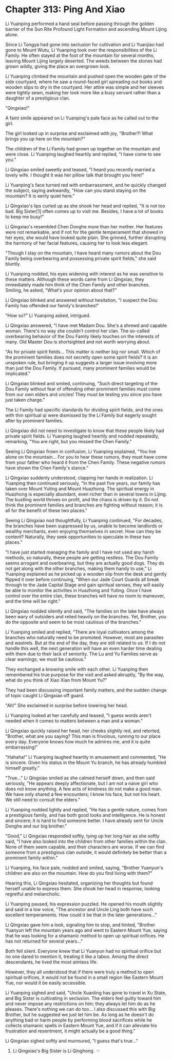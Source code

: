 # Chapter 313: Ping And Xiao

Li Yuanping performed a hand seal before passing through the golden barrier of the Sun Rite Profound Light Formation and ascending Mount Lijing alone.

Since Li Tongya had gone into seclusion for cultivation and Li Yuanjiao had gone to Mount Wutu, Li Yuanping took over the responsibilities of the Li Family. He often stayed at the foot of the mountain for several months, leaving Mount Lijing largely deserted. The weeds between the stones had grown wildly, giving the place an overgrown look.

Li Yuanping climbed the mountain and pushed open the wooden gate of the side courtyard, where he saw a round-faced girl spreading out books and wooden slips to dry in the courtyard. Her attire was simple and her sleeves were tightly sewn, making her look more like a busy servant rather than a daughter of a prestigious clan.

"Qingxiao!"

A faint smile appeared on Li Yuanping's pale face as he called out to the girl.

The girl looked up in surprise and exclaimed with joy, "Brother?! What brings you up here on the mountain?"

The children of the Li Family had grown up together on the mountain and were close. Li Yuanping laughed heartily and replied, "I have come to see you."

Li Qingxiao smiled sweetly and teased, "I heard you recently married a lovely wife. I thought it was her pillow talk that brought you here!"

Li Yuanping's face turned red with embarrassment, and he quickly changed the subject, saying awkwardly, "How can you stand staying on the mountain? It is eerily quiet here."

Li Qingxiao's lips curled up as she shook her head and replied, "It is not too bad. Big Sister[1] often comes up to visit me. Besides, I have a lot of books to keep me busy!"

Li Qingxiao's resembled Chen Donghe more than her mother. Her features were not remarkable, and if not for the gentle temperament that showed in her eyes, she would have looked quite plain. She grinned, further disrupting the harmony of her facial features, causing her to look less elegant.

"Though I stay on the mountain, I have heard many rumors about the Dou Family being overbearing and possessing private spirit fields," she said bluntly.

Li Yuanping nodded, his eyes widening with interest as he was sensitive to these matters. Although these words came from Li Qingxiao, they immediately made him think of the Chen Family and other branches. Smiling, he asked, "What's your opinion about that?"

Li Qingxiao blinked and answered without hesitation, "I suspect the Dou Family has offended our family's branches!"

"How so?" Li Yuanping asked, intrigued.

Li Qingxiao answered, "I have met Madam Dou. She's a shrewd and capable woman. There's no way she couldn't control her clan. The so-called overbearing behavior of the Dou Family likely touches on the interests of many. Old Master Dou is shortsighted and not worth worrying about.

"As for private spirit fields... This matter is neither big nor small. Which of the prominent families does not secretly open some spirit fields? It is an unspoken rule, but bringing it up suggests a larger issue involving more than just the Dou Family. If pursued, many prominent families would be implicated."

Li Qingxiao blinked and smiled, continuing, "Such direct targeting of the Dou Family without fear of offending other prominent families must come from our own elders and uncles! They must be testing you since you have just taken charge."

The Li Family had specific standards for dividing spirit fields, and the ones with thin spiritual qi were dismissed by the Li Family but eagerly sought after by prominent families.

Li Qingxiao did not need to investigate to know that these people likely had private spirit fields. Li Yuanping laughed heartily and nodded repeatedly, remarking, "You are right, but you missed the Chen Family."

Seeing Li Qingxiao frown in confusion, Li Yuanping explained, "You live alone on the mountain... For you to hear these rumors, they must have come from your father who heard it from the Chen Family. These negative rumors have shown the Chen Family's stance."

Li Qingxiao suddenly understood, clapping her hands in realization. Li Yuanping then continued seriously, "In the past five years, our family has taken over Mount Yuting and Mount Huazhong. The spiritual energy in Huazhong is especially abundant, even richer than in several towns in Lijing. The bustling world thrives on profit, and the chaos is driven by it. Do not think the prominent families and branches are fighting without reason; it is all for the benefit of these two places."

Seeing Li Qingxiao nod thoughtfully, Li Yuanping continued, "For decades, the branches have been suppressed by us, unable to become landlords or wealthy merchants, even enjoying themselves in secret. How can they be content? Naturally, they seek opportunities to speculate in these two places."

"I have just started managing the family and I have not used any harsh methods, so naturally, these people are getting restless. The Dou Family seems arrogant and overbearing, but they are actually good dogs. They do not get along with the other branches, making them handy to use," Li Yuanping explained as he picked up a wooden slip from the desk and gently flipped it over before continuing, "When our Jade Court Guards all break through to the Jade Capital Stage and gain spiritual senses, they will easily be able to monitor the activities in Huazhong and Yuting. Once I have control over the entire clan, these branches will have no room to maneuver, and the time will be right."

Li Qingxiao nodded silently and said, "The families on the lake have always been wary of outsiders and relied heavily on the branches. Yet, Brother, you do the opposite and seem to be most cautious of the branches."

Li Yuanping smiled and replied, "There are loyal cultivators among the branches who naturally need to be promoted. However, most are parasites and wastrels. But at the end of the day, they are still related to us. If I do not handle this well, the next generation will have an even harder time dealing with them due to their lack of seniority. The Lu and Yu Families serve as clear warnings; we must be cautious."

They exchanged a knowing smile with each other. Li Yuanping then remembered his true purpose for the visit and asked abruptly, "By the way, what do you think of Xiao Xian from Mount Yu?"

They had been discussing important family matters, and the sudden change of topic caught Li Qingxiao off guard.

"Ah!" She exclaimed in surprise before lowering her head.

Li Yuanping looked at her carefully and teased, "I guess words aren't needed when it comes to matters between a man and a woman."

Li Qingxiao quickly raised her head, her cheeks slightly red, and retorted, "Brother, what are you saying? This man is frivolous, running to our place every day. Everyone knows how much he admires me, and it is quite embarrassing!"

"Hahaha!" Li Yuanping laughed heartily in amusement and commented, "He is sincere. Given his status in the Mount Yu branch, he has already humbled himself greatly."

"True..." Li Qingxiao smiled as she calmed herself down, and then said seriously, "He appears deeply affectionate, but I am not a naive girl who does not know anything. A few acts of kindness do not make a good man. We have only shared a few encounters; I know his face, but not his heart. We still need to consult the elders."

Li Yuanping nodded lightly and replied, "He has a gentle nature, comes from a prestigious family, and has both good looks and intelligence. He is honest and sincere; it is hard to find someone better. I have already sent for Uncle Donghe and our big brother."

"Good," Li Qingxiao responded softly, tying up her long hair as she softly said, "I have also looked into the children from other families within the clan. None of them seem capable, and their characters are worse. If we can find someone from a prestigious clan outside, it would definitely be better than a prominent family within."

Li Yuanping, his face pale, nodded and smiled, saying, "Brother Yuanyun's children are also on the mountain. How do you find living with them?"

Hearing this, Li Qingxiao hesitated, organizing her thoughts but found herself unable to express them. She shook her head in response, looking regretful and melancholic.

Li Yuanping paused, his expression puzzled. He opened his mouth slightly and said in a low voice, "The ancestor and Uncle Ling both have such excellent temperaments. How could it be that in the later generations..."

Li Qingxiao gave him a look, signaling him to stop, and hinted, "Brother Yuanyun left the mountain years ago and went to Eastern Mount Yue, saying that he was looking for a shamanic method to open up spiritual orifices. He has not returned for several years..."

Both fell silent. Everyone knew that Li Yuanyun had no spiritual orifice but no one dared to mention it, treating it like a taboo. Among the direct descendants, he lived the most aimless life.

However, they all understood that if there were truly a method to open spiritual orifices, it would not be found in a small region like Eastern Mount Yue, nor would it be easily accessible.

Li Yuanping sighed and said, "Uncle Xuanling has gone to travel in Xu State, and Big Sister is cultivating in seclusion. The elders feel guilty toward him and never impose any restrictions on him; they always let him do as he pleases. There's nothing we can do too... I also discussed this with Big Brother, but he suggested we just let him be. As long as he doesn't do anything bad or harm people by performing blood sacrifices while he collects shamanic spells in Eastern Mount Yue, and if it can alleviate his frustration and resentment, it might actually be a good thing."

Li Qingxiao sighed softly and murmured, "I guess that's true..."

1. Li Qingxiao's Big Sister is Li Qinghong. ☜
